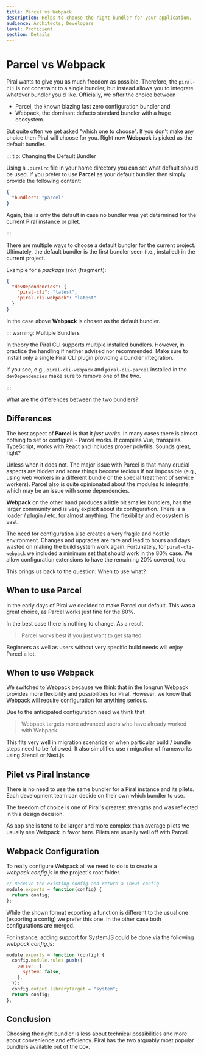 ```yaml
---
title: Parcel vs Webpack
description: Helps to choose the right bundler for your application.
audience: Architects, Developers
level: Proficient
section: Details
---
```


# Parcel vs Webpack

Piral wants to give you as much freedom as possible. Therefore, the `piral-cli` is not constraint to a single bundler, but instead allows you to integrate whatever bundler you'd like. Officially, we offer the choice between

- Parcel, the known blazing fast zero configuration bundler and
- Webpack, the dominant defacto standard bundler with a huge ecosystem.

But quite often we get asked "which one to choose". If you don't make any choice then Piral will choose for you. Right now **Webpack** is picked as the default bundler.

::: tip: Changing the Default Bundler

Using a `.piralrc` file in your home directory you can set what default should be used. If you prefer to use **Parcel** as your default bundler then simply provide the following content:

```json
{
  "bundler": "parcel"
}
```

Again, this is only the default in case no bundler was yet determined for the current Piral instance or pilet.

:::

There are multiple ways to choose a default bundler for the current project. Ultimately, the default bundler is the first bundler seen (i.e., installed) in the current project.

Example for a *package.json* (fragment):

```json
{
  "devDependencies": {
    "piral-cli": "latest",
    "piral-cli-webpack": "latest"
  }
}
```

In the case above **Webpack** is chosen as the default bundler.

::: warning: Multiple Bundlers

In theory the Piral CLI supports multiple installed bundlers. However, in practice the handling if neither advised nor recommended. Make sure to install only a single Piral CLI plugin providing a bundler integration.

If you see, e.g., `piral-cli-webpack` and `piral-cli-parcel` installed in the `devDependencies` make sure to remove one of the two.

:::

What are the differences between the two bundlers?

## Differences

The best aspect of **Parcel** is that it *just works*. In many cases there is almost nothing to set or configure - Parcel works. It compiles Vue, transpiles TypeScript, works with React and includes proper polyfills. Sounds great, right?

Unless when it does not. The major issue with Parcel is that many crucial aspects are hidden and some things become tedious if not impossible (e.g., using web workers in a different bundle or the special treatment of service workers). Parcel also is quite opinionated about the modules to integrate, which may be an issue with some dependencies.

**Webpack** on the other hand produces a little bit smaller bundlers, has the larger community and is very explicit about its configuration. There is a loader / plugin / etc. for almost anything. The flexibility and ecosystem is vast.

The need for configuration also creates a very fragile and hostile environment. Changes and upgrades are rare and lead to hours and days wasted on making the build system work again. Fortunately, for `piral-cli-webpack` we included a minimum set that should work in the 80% case. We allow configuration extensions to have the remaining 20% covered, too.

This brings us back to the question: When to use what?

## When to use Parcel

In the early days of Piral we decided to make Parcel our default. This was a great choice, as Parcel works just fine for the 80%.

In the best case there is nothing to change. As a result

> Parcel works best if you just want to get started.

Beginners as well as users without very specific build needs will enjoy Parcel a lot.

## When to use Webpack

We switched to Webpack because we think that in the longrun Webpack provides more flexibility and possibilities for Piral. However, we know that Webpack will require configuration for anything serious.

Due to the anticipated configuration need we think that

> Webpack targets more advanced users who have already worked with Webpack.

This fits very well in migration scenarios or when particular build / bundle steps need to be followed. It also simplifies use / migration of frameworks using Stencil or Next.js.

## Pilet vs Piral Instance

There is no need to use the same bundler for a Piral instance and its pilets. Each development team can decide on their own which bundler to use.

The freedom of choice is one of Piral's greatest strengths and was reflected in this design decision.

As app shells tend to be larger and more complex than average pilets we usually see Webpack in favor here. Pilets are usually well off with Parcel.

## Webpack Configuration

To really configure Webpack all we need to do is to create a *webpack.config.js* in the project's root folder.

```js
// Receive the existing config and return a (new) config
module.exports = function(config) {
  return config;
};
```

While the shown format exporting a function is different to the usual one (exporting a config) we prefer this one. In the other case both configurations are merged.

For instance, adding support for SystemJS could be done via the following *webpack.config.js*:

```js
module.exports = function (config) {
  config.module.rules.push({
    parser: {
      system: false,
    },
  });
  config.output.libraryTarget = "system";
  return config;
};
```

## Conclusion

Choosing the right bundler is less about technical possibilities and more about convenience and efficiency. Piral has the two arguably most popular bundlers available out of the box.
